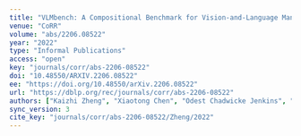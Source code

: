 ```yaml
---
title: "VLMbench: A Compositional Benchmark for Vision-and-Language Manipulation."
venue: "CoRR"
volume: "abs/2206.08522"
year: "2022"
type: "Informal Publications"
access: "open"
key: "journals/corr/abs-2206-08522"
doi: "10.48550/ARXIV.2206.08522"
ee: "https://doi.org/10.48550/arXiv.2206.08522"
url: "https://dblp.org/rec/journals/corr/abs-2206-08522"
authors: ["Kaizhi Zheng", "Xiaotong Chen", "Odest Chadwicke Jenkins", "Xin Eric Wang"]
sync_version: 3
cite_key: "journals/corr/abs-2206-08522/Zheng/2022"
---
```

